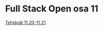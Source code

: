 # Full Stack Open osa 11

[Tehtävät 11.20-11.21](https://fullstackopen.com/en/part11/expanding_further#exercises-11-19-11-21).

